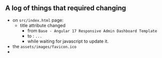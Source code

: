 
## A log of things that required changing ##

* on `src/index.html` page:
  * title attribute changed
    * from `Base - Angular 17 Responsive Admin Dashboard Template`
    * to : `...`
    * while waiting for javascript to update it.
* the `assets/images/favicon.ico`
* 
